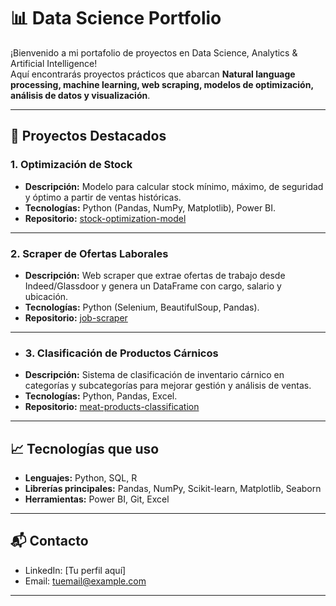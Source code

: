 # 📊 Data Science Portfolio

¡Bienvenido a mi portafolio de proyectos en Data Science, Analytics & Artificial Intelligence!  
Aquí encontrarás proyectos prácticos que abarcan **Natural language processing, machine learning, web scraping, modelos de optimización, análisis de datos y visualización**.

---

## 🚀 Proyectos Destacados

### 1. Optimización de Stock
- **Descripción:** Modelo para calcular stock mínimo, máximo, de seguridad y óptimo a partir de ventas históricas.
- **Tecnologías:** Python (Pandas, NumPy, Matplotlib), Power BI.
- **Repositorio:** [stock-optimization-model](https://github.com/Juanes1897/stock-optimization-model)

---

### 2. Scraper de Ofertas Laborales
- **Descripción:** Web scraper que extrae ofertas de trabajo desde Indeed/Glassdoor y genera un DataFrame con cargo, salario y ubicación.
- **Tecnologías:** Python (Selenium, BeautifulSoup, Pandas).
- **Repositorio:** [job-scraper](https://github.com/Juanes1897/job-scraper)

---

- ### 3. Clasificación de Productos Cárnicos
- **Descripción:** Sistema de clasificación de inventario cárnico en categorías y subcategorías para mejorar gestión y análisis de ventas.
- **Tecnologías:** Python, Pandas, Excel.
- **Repositorio:** [meat-products-classification](https://github.com/Juanes1897/meat-products-classification)

---

## 📈 Tecnologías que uso
- **Lenguajes:** Python, SQL, R  
- **Librerías principales:** Pandas, NumPy, Scikit-learn, Matplotlib, Seaborn  
- **Herramientas:** Power BI, Git, Excel  

---

## 📬 Contacto
- LinkedIn: [Tu perfil aquí]  
- Email: tuemail@example.com

---
